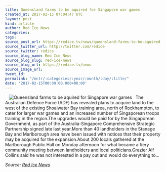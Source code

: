 ```yaml
---
title: Queensland farms to be aquired for Singapore war games
created_at: 2017-02-15 07:04:47 UTC
layout: post
kind: article
author: Red Ice News
categories: 
tags: 
source_post_url: https://redice.tv/news/queensland-farms-to-be-aquired-for-singapore-war-games
source_twitter_url: http://twitter.com/redice
source_twitter: redice
source_blog_name: Red Ice News
source_blog_slug: red-ice-news
source_blog_url: https://redice.tv/news
source_image_url: 
tweet_id: 
permalink: "/mntr/:categories/:year/:month/:day/:title/"
date: '2017-02-15T00:00:00.000+00:00'
---
```

<img align="left" hspace="12" alt="Queensland farms to be aquired for Singapore war games" src="https://rdice.net/a/c/n/17/02150801-Untitled-2-Recovered.9cd7b47f.jpg"> The Australian Defence Force (ADF) has revealed plans to acquire land to the west of the existing Shoalwater Bay training area, north of Rockhampton, to cater for larger war games and an increased number of Singaporean troops training in the region.The upgrades would be paid for by the Singaporean Government, as part of the Australia-Singapore Comprehensive Strategic Partnership signed late last year.More than 40 landholders in the Stanage Bay and Marlborough area have been issued with notices that their property may be acquired for the expansion.About 200 locals gathered at the Marlborough Public Hall on Monday afternoon for what became a fiery community meeting between landholders and local politicians.Grazier Alf Collins said he was not interested in a pay out and would do everything to&#8230;<div class="">
    <i>Source: <a href="https://redice.tv/news">Red Ice News</a></i>
</div>
